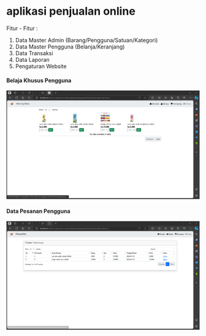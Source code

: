 # aplikasi penjualan online

Fitur - Fitur :
1. Data Master Admin (Barang/Pengguna/Satuan/Kategori)
2. Data Master Pengguna (Belanja/Keranjang)
3. Data Transaksi
4. Data Laporan
5. Pengaturan Website

<div>
    <h4>Belaja Khusus Pengguna</h4>
    <img src="assets/screenshot/Screenshot 2024-07-12 174323.png">
    <br>
    <h4>Data Pesanan Pengguna</h4>
    <img src="assets/screenshot/Screenshot 2024-07-12 174401.png">
    <br>
    <h4></h4>
    <img src="">
</div>

